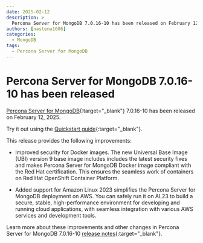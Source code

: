 ```yaml
---
date: 2025-02-12
description: >
  Percona Server for MongoDB 7.0.16-10 has been released on February 12, 2025.
authors: [nastena1606]
categories:
  - MongoDB
tags:
  - Percona Server for MongoDB
---
```


# Percona Server for MongoDB 7.0.16-10 has been released

<!-- more -->

[Percona Server for MongoDB](https://docs.percona.com/percona-server-for-mongodb/7.0/index.html){:target="_blank"} 7.0.16-10 has been released on February 12, 2025.

Try it out using the [Quickstart guide](https://docs.percona.com/percona-server-for-mongodb/7.0/install/index.html){:target="_blank"}.

This release provides the following improvements:

* Improved security for Docker images. The new Universal Base Image (UBI) version 9 base image includes includes the latest security fixes and makes Percona Server for MongoDB Docker image compliant with the Red Hat certification. This ensures the seamless work of containers on Red Hat OpenShift Container Platform.

* Added support for Amazon Linux 2023 simplifies the Percona Server for MongoDB deployment on AWS. You can safely run it on AL23 to build a secure, stable, high-performance environment for developing and running cloud applications, with seamless integration with various AWS services and development tools. 
  

Learn more about these improvements and other changes in Percona Server for MongoDB 7.0.16-10 [release notes](https://docs.percona.com/percona-server-for-mongodb/7.0/release_notes/7.0.16-10.html){:target="_blank"}.

